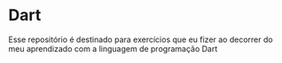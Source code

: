 # Dart
Esse repositório é destinado para exercícios que eu fizer ao decorrer do meu aprendizado com a linguagem de programação Dart
